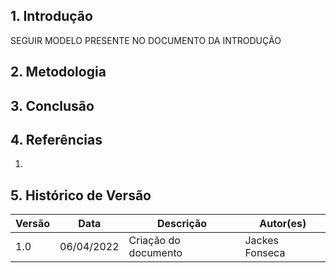 ## 1. Introdução

SEGUIR MODELO PRESENTE NO DOCUMENTO DA INTRODUÇÃO
## 2. Metodologia


## 3. Conclusão


## 4. Referências

1.

## 5. Histórico de Versão

| Versão | Data       | Descrição            | Autor(es) |
| ------ | ---------- | -------------------- | --------- |
| 1.0    | 06/04/2022 | Criação do documento |  Jackes Fonseca         |
